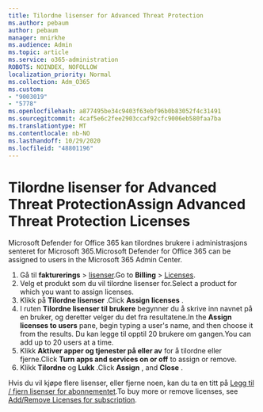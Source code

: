 ```yaml
---
title: Tilordne lisenser for Advanced Threat Protection
ms.author: pebaum
author: pebaum
manager: mnirkhe
ms.audience: Admin
ms.topic: article
ms.service: o365-administration
ROBOTS: NOINDEX, NOFOLLOW
localization_priority: Normal
ms.collection: Adm_O365
ms.custom:
- "9003019"
- "5778"
ms.openlocfilehash: a877495be34c9403f63ebf96b0b83052f4c31491
ms.sourcegitcommit: 4caf5e6c2fee2903ccaf92cfc9006eb580faa7ba
ms.translationtype: MT
ms.contentlocale: nb-NO
ms.lasthandoff: 10/29/2020
ms.locfileid: "48801196"
---
```

# <a name="assign-advanced-threat-protection-licenses"></a><span data-ttu-id="c3d82-102">Tilordne lisenser for Advanced Threat Protection</span><span class="sxs-lookup"><span data-stu-id="c3d82-102">Assign Advanced Threat Protection Licenses</span></span>

<span data-ttu-id="c3d82-103">Microsoft Defender for Office 365 kan tilordnes brukere i administrasjons senteret for Microsoft 365.</span><span class="sxs-lookup"><span data-stu-id="c3d82-103">Microsoft Defender for Office 365 can be assigned to users in the Microsoft 365 Admin Center.</span></span>

1. <span data-ttu-id="c3d82-104">Gå til **fakturerings**  >  [lisenser](https://go.microsoft.com/fwlink/p/?linkid=842264).</span><span class="sxs-lookup"><span data-stu-id="c3d82-104">Go to **Billing** > [Licenses](https://go.microsoft.com/fwlink/p/?linkid=842264).</span></span>
2. <span data-ttu-id="c3d82-105">Velg et produkt som du vil tilordne lisenser for.</span><span class="sxs-lookup"><span data-stu-id="c3d82-105">Select a product for which you want to assign licenses.</span></span>
3. <span data-ttu-id="c3d82-106">Klikk på **Tilordne lisenser** .</span><span class="sxs-lookup"><span data-stu-id="c3d82-106">Click **Assign licenses** .</span></span>
4. <span data-ttu-id="c3d82-107">I ruten **Tilordne lisenser til brukere**  begynner du å skrive inn navnet på en bruker, og deretter velger du det fra resultatene.</span><span class="sxs-lookup"><span data-stu-id="c3d82-107">In the **Assign licenses to users**  pane, begin typing a user's name, and then choose it from the results.</span></span> <span data-ttu-id="c3d82-108">Du kan legge til opptil 20 brukere om gangen.</span><span class="sxs-lookup"><span data-stu-id="c3d82-108">You can add up to 20 users at a time.</span></span>
5. <span data-ttu-id="c3d82-109">Klikk **Aktiver apper og tjenester på eller av**  for å tilordne eller fjerne.</span><span class="sxs-lookup"><span data-stu-id="c3d82-109">Click **Turn apps and services on or off**  to assign or remove.</span></span>
6. <span data-ttu-id="c3d82-110">Klikk **Tilordne** og  **Lukk** .</span><span class="sxs-lookup"><span data-stu-id="c3d82-110">Click **Assign** , and  **Close** .</span></span>

<span data-ttu-id="c3d82-111">Hvis du vil kjøpe flere lisenser, eller fjerne noen, kan du ta en titt på [Legg til / fjern lisenser for abonnementet](https://docs.microsoft.com/microsoft-365/commerce/licenses/buy-licenses?view=o365-worldwide#add-or-remove-licenses-for-your-business-subscription).</span><span class="sxs-lookup"><span data-stu-id="c3d82-111">To buy more or remove licenses, see [Add/Remove Licenses for subscription](https://docs.microsoft.com/microsoft-365/commerce/licenses/buy-licenses?view=o365-worldwide#add-or-remove-licenses-for-your-business-subscription).</span></span>
